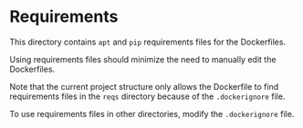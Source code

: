 # Requirements

This directory contains `apt` and `pip` 
requirements files for the Dockerfiles.

Using requirements files should minimize 
the need to manually edit the Dockerfiles.

Note that the current project structure only allows the Dockerfile to find
requirements files in the `reqs` directory because of the `.dockerignore` file.

To use requirements files in other directories, modify the `.dockerignore` file.
